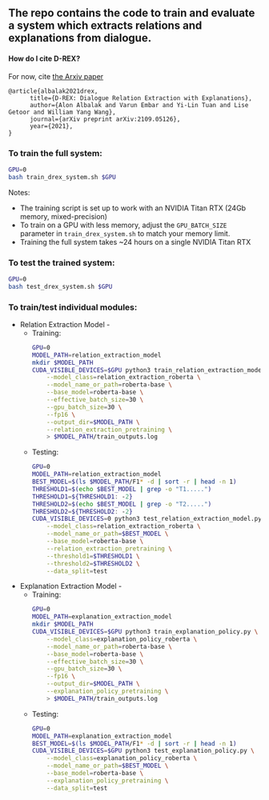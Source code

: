 ## The repo contains the code to train and evaluate a system which extracts relations and explanations from dialogue.

#### How do I cite D-REX?
For now, cite [the Arxiv paper](https://arxiv.org/abs/2109.05126)
```
@article{albalak2021drex,
      title={D-REX: Dialogue Relation Extraction with Explanations}, 
      author={Alon Albalak and Varun Embar and Yi-Lin Tuan and Lise Getoor and William Yang Wang},
      journal={arXiv preprint arXiv:2109.05126},
      year={2021},
}
```


### To train the full system:
```bash
GPU=0
bash train_drex_system.sh $GPU
```
Notes:
- The training script is set up to work with an NVIDIA Titan RTX (24Gb memory, mixed-precision)
- To train on a GPU with less memory, adjust the `GPU_BATCH_SIZE` parameter in `train_drex_system.sh` to match your memory limit.
- Training the full system takes ~24 hours on a single NVIDIA Titan RTX

### To test the trained system:
```bash
GPU=0
bash test_drex_system.sh $GPU
```

### To train/test individual modules:

- Relation Extraction Model -
  - Training:
    ```bash
    GPU=0
    MODEL_PATH=relation_extraction_model
    mkdir $MODEL_PATH
    CUDA_VISIBLE_DEVICES=$GPU python3 train_relation_extraction_model.py \
        --model_class=relation_extraction_roberta \
        --model_name_or_path=roberta-base \
        --base_model=roberta-base \
        --effective_batch_size=30 \
        --gpu_batch_size=30 \
        --fp16 \
        --output_dir=$MODEL_PATH \
        --relation_extraction_pretraining \
        > $MODEL_PATH/train_outputs.log
    ```
  - Testing:
    ```bash
    GPU=0
    MODEL_PATH=relation_extraction_model
    BEST_MODEL=$(ls $MODEL_PATH/F1* -d | sort -r | head -n 1)
    THRESHOLD1=$(echo $BEST_MODEL | grep -o "T1.....")
    THRESHOLD1=${THRESHOLD1: -2}
    THRESHOLD2=$(echo $BEST_MODEL | grep -o "T2.....")
    THRESHOLD2=${THRESHOLD2: -2}
    CUDA_VISIBLE_DEVICES=0 python3 test_relation_extraction_model.py \
        --model_class=relation_extraction_roberta \
        --model_name_or_path=$BEST_MODEL \
        --base_model=roberta-base \
        --relation_extraction_pretraining \
        --threshold1=$THRESHOLD1 \
        --threshold2=$THRESHOLD2 \
        --data_split=test
    ```
- Explanation Extraction Model -
  - Training:
    ```bash
    GPU=0
    MODEL_PATH=explanation_extraction_model
    mkdir $MODEL_PATH
    CUDA_VISIBLE_DEVICES=$GPU python3 train_explanation_policy.py \
        --model_class=explanation_policy_roberta \
        --model_name_or_path=roberta-base \
        --base_model=roberta-base \
        --effective_batch_size=30 \
        --gpu_batch_size=30 \
        --fp16 \
        --output_dir=$MODEL_PATH \
        --explanation_policy_pretraining \
        > $MODEL_PATH/train_outputs.log    
    ```
  - Testing:
    ```bash
    GPU=0
    MODEL_PATH=explanation_extraction_model
    BEST_MODEL=$(ls $MODEL_PATH/F1* -d | sort -r | head -n 1)
    CUDA_VISIBLE_DEVICES=$GPU python3 test_explanation_policy.py \
        --model_class=explanation_policy_roberta \
        --model_name_or_path=$BEST_MODEL \
        --base_model=roberta-base \
        --explanation_policy_pretraining \
        --data_split=test
    ```
